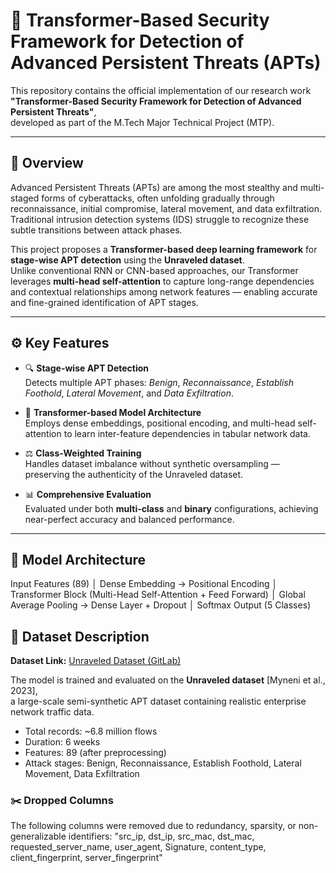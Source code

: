 # 🚀 Transformer-Based Security Framework for Detection of Advanced Persistent Threats (APTs)

This repository contains the official implementation of our research work  
**"Transformer-Based Security Framework for Detection of Advanced Persistent Threats"**,  
developed as part of the M.Tech Major Technical Project (MTP).

---

## 🧠 Overview

Advanced Persistent Threats (APTs) are among the most stealthy and multi-staged forms of cyberattacks, often unfolding gradually through reconnaissance, initial compromise, lateral movement, and data exfiltration.  
Traditional intrusion detection systems (IDS) struggle to recognize these subtle transitions between attack phases.

This project proposes a **Transformer-based deep learning framework** for **stage-wise APT detection** using the **Unraveled dataset**.  
Unlike conventional RNN or CNN-based approaches, our Transformer leverages **multi-head self-attention** to capture long-range dependencies and contextual relationships among network features — enabling accurate and fine-grained identification of APT stages.

---

## ⚙️ Key Features

- 🔍 **Stage-wise APT Detection**  
  Detects multiple APT phases: *Benign*, *Reconnaissance*, *Establish Foothold*, *Lateral Movement*, and *Data Exfiltration*.

- 🧩 **Transformer-based Model Architecture**  
  Employs dense embeddings, positional encoding, and multi-head self-attention to learn inter-feature dependencies in tabular network data.

- ⚖️ **Class-Weighted Training**  
  Handles dataset imbalance without synthetic oversampling — preserving the authenticity of the Unraveled dataset.

- 📊 **Comprehensive Evaluation**  
  Evaluated under both **multi-class** and **binary** configurations, achieving near-perfect accuracy and balanced performance.

---

## 🧩 Model Architecture

Input Features (89)
│
Dense Embedding → Positional Encoding
│
Transformer Block (Multi-Head Self-Attention + Feed Forward)
│
Global Average Pooling → Dense Layer + Dropout
│
Softmax Output (5 Classes)

## 📁 Dataset Description

**Dataset Link:** [Unraveled Dataset (GitLab)](https://gitlab.com/asu22/unraveled/-/tree/master/data?ref_type=heads)

The model is trained and evaluated on the **Unraveled dataset** [Myneni et al., 2023],  
a large-scale semi-synthetic APT dataset containing realistic enterprise network traffic data.

- Total records: ~6.8 million flows  
- Duration: 6 weeks  
- Features: 89 (after preprocessing)  
- Attack stages: Benign, Reconnaissance, Establish Foothold, Lateral Movement, Data Exfiltration

### ✂️ Dropped Columns
The following columns were removed due to redundancy, sparsity, or non-generalizable identifiers:
"src_ip, dst_ip, src_mac, dst_mac, requested_server_name, user_agent, Signature, content_type, client_fingerprint, server_fingerprint"


